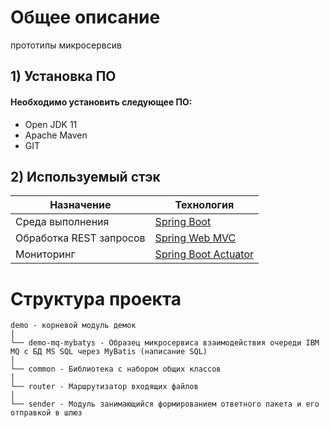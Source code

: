 # Общее описание
прототипы микросервсив

## 1) Установка ПО
#### Необходимо установить следующее ПО:

* Open JDK 11
* Apache Maven
* GIT

## 2) Используемый стэк

|         Назначение          |   Технология                                            |
| ----------------------------| ------------------------------------------------------- |
| Среда выполнения            | [Spring Boot](https://spring.io/projects/spring-boot) |
| Обработка REST запросов     | [Spring Web MVC](https://docs.spring.io/spring/docs/current/spring-framework-reference/web.html) |
| Мониторинг                  | [Spring Boot Actuator](https://www.baeldung.com/spring-boot-actuators) |

# Структура проекта
```
demo - корневой модуль демок
│
└── demo-mq-mybatys - Образец микросервиса взаимодействия очереди IBM MQ с БД MS SQL через MyBatis (написание SQL)
│
└── common - Библиотека с набором общих классов
│
└── router - Маршрутизатор входящих файлов
│
└── sender - Модуль занимающийся формированием ответного пакета и его отправкой в шлюз